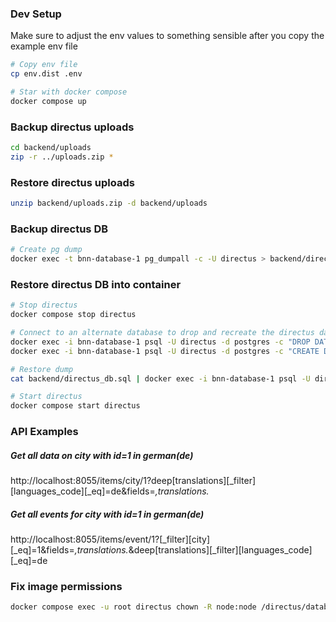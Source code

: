 ### Dev Setup
Make sure to adjust the env values to something sensible after you copy the example env file
```bash
# Copy env file
cp env.dist .env

# Star with docker compose
docker compose up

```

### Backup directus uploads
```bash
cd backend/uploads
zip -r ../uploads.zip *
```

### Restore directus uploads
```bash
unzip backend/uploads.zip -d backend/uploads
```

### Backup directus DB
```bash
# Create pg dump
docker exec -t bnn-database-1 pg_dumpall -c -U directus > backend/directus_db.sql
```

### Restore directus DB into container
```bash
# Stop directus
docker compose stop directus

# Connect to an alternate database to drop and recreate the directus database
docker exec -i bnn-database-1 psql -U directus -d postgres -c "DROP DATABASE IF EXISTS directus;"
docker exec -i bnn-database-1 psql -U directus -d postgres -c "CREATE DATABASE directus;"

# Restore dump
cat backend/directus_db.sql | docker exec -i bnn-database-1 psql -U directus -d directus

# Start directus
docker compose start directus
```

### API Examples

##### Get all data on city with id=1 in german(de)
http://localhost:8055/items/city/1?deep[translations][_filter][languages_code][_eq]=de&fields=*,translations.*

##### Get all events for city with id=1 in german(de)
http://localhost:8055/items/event/1?[_filter][city][_eq]=1&fields=*,translations.*&deep[translations][_filter][languages_code][_eq]=de

### Fix image permissions
```bash
docker compose exec -u root directus chown -R node:node /directus/database /directus/extensions /directus/uploads
```